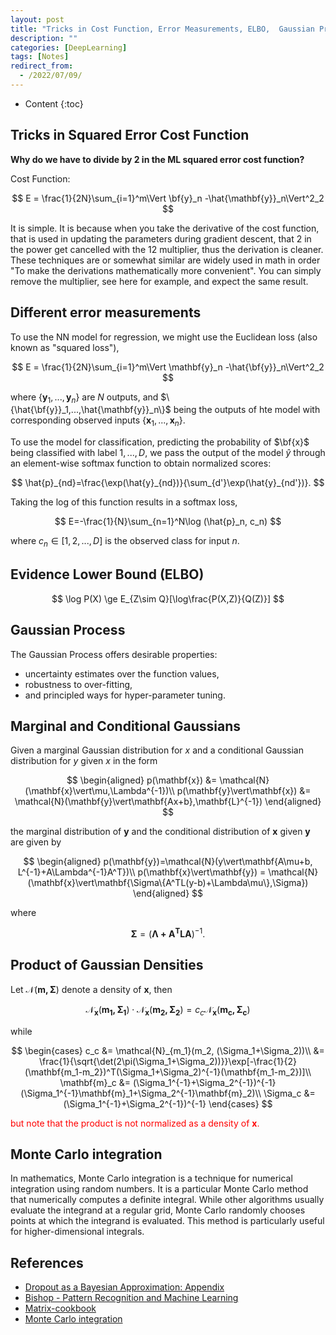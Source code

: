 ```yaml
---
layout: post
title: "Tricks in Cost Function, Error Measurements, ELBO,  Gaussian Process, Monte Carlo Integration"
description: ""
categories: [DeepLearning]
tags: [Notes]
redirect_from:
  - /2022/07/09/
---
```


- Content
{:toc}

## Tricks in Squared Error Cost Function

**Why do we have to divide by 2 in the ML squared error cost function?**

Cost Function:

$$
E = \frac{1}{2N}\sum_{i=1}^m\Vert \bf{y}_n -\hat{\mathbf{y}}_n\Vert^2_2
$$

It is simple. It is because when you take the derivative of the cost function, that is used in updating the parameters during gradient descent, that 2 in the power get cancelled with the 12 multiplier, thus the derivation is cleaner. These techniques are or somewhat similar are widely used in math in order "To make the derivations mathematically more convenient". You can simply remove the multiplier, see here for example, and expect the same result.

## Different error measurements

To use the NN model for regression, we might use the Euclidean loss (also known as "squared loss"),

$$
E = \frac{1}{2N}\sum_{i=1}^m\Vert \mathbf{y}_n -\hat{\bf{y}}_n\Vert^2_2
$$

where $\{\mathbf{y}_1,...,\mathbf{y}_n\}$ are $N$ outputs, and $\{\hat{\bf{y}}_1,...,\hat{\mathbf{y}}_n\}$ being the outputs of hte model with corresponding observed inputs $\{\mathbf{x}_1,...,\mathbf{x}_n\}$.

To use the model for classification, predicting the probability of $\bf{x}$ being classified with label $1, ..., D$, we pass the output of the model $\hat{y}$ through an element-wise softmax function to obtain normalized scores:

$$
\hat{p}_{nd}=\frac{\exp(\hat{y}_{nd})}{\sum_{d'}\exp(\hat{y}_{nd'})}.
$$

Taking the log of this function results in a softmax loss,

$$
E=-\frac{1}{N}\sum_{n=1}^N\log (\hat{p}_n, c_n)
$$

where $c_n\in[1,2,...,D]$ is the observed class for input $n$.

## Evidence Lower Bound (ELBO)

$$
\log P(X) \ge E_{Z\sim Q}[\log\frac{P(X,Z)}{Q(Z)}]
$$

## Gaussian Process

The Gaussian Process offers desirable properties:

- uncertainty estimates over the function values,
- robustness to over-fitting,
- and principled ways for hyper-parameter tuning.

## Marginal and Conditional Gaussians

Given a marginal Gaussian distribution for $x$ and a conditional Gaussian distribution for $y$ given $x$ in the form

$$
\begin{aligned}
    p(\mathbf{x}) &= \mathcal{N}(\mathbf{x}\vert\mu,\Lambda^{-1})\\
    p(\mathbf{y}\vert\mathbf{x}) &= \mathcal{N}(\mathbf{y}\vert\mathbf{Ax+b},\mathbf{L}^{-1})
\end{aligned}
$$

the marginal distribution of $\mathbf{y}$ and the conditional distribution of $\mathbf{x}$ given $\mathbf{y}$ are given by

$$
\begin{aligned}
    p(\mathbf{y})=\mathcal{N}(y\vert\mathbf{A\mu+b, L^{-1}+A\Lambda^{-1}A^T})\\
    p(\mathbf{x}\vert\mathbf{y}) = \mathcal{N}(\mathbf{x}\vert\mathbf{\Sigma\{A^TL(y-b)+\Lambda\mu\},\Sigma})
\end{aligned}
$$

where

$$
\mathbf{\Sigma} = (\mathbf{\Lambda + A^TLA})^{-1}.
$$

## Product of Gaussian Densities

Let $\mathcal{N}(\mathbf{m,\Sigma})$ denote a density of $\mathbf{x}$, then

$$
\mathcal{N}_\mathbf{x}(\mathbf{m_1,\Sigma_1})\cdot\mathcal{N}_\mathbf{x}(\mathbf{m_2,\Sigma_2})=c_c\mathcal{N}_\mathbf{x}(\mathbf{m_c, \Sigma_c})
$$

while

$$
\begin{cases}
    c_c &= \mathcal{N}_{m_1}(m_2, (\Sigma_1+\Sigma_2))\\
    &= \frac{1}{\sqrt{\det(2\pi(\Sigma_1+\Sigma_2))}}\exp[-\frac{1}{2}(\mathbf{m_1-m_2})^T(\Sigma_1+\Sigma_2)^{-1}(\mathbf{m_1-m_2})]\\
    \mathbf{m}_c &= (\Sigma_1^{-1}+\Sigma_2^{-1})^{-1}(\Sigma_1^{-1}\mathbf{m}_1+\Sigma_2^{-1}\mathbf{m}_2)\\
    \Sigma_c &= (\Sigma_1^{-1}+\Sigma_2^{-1})^{-1}
\end{cases}
$$

<font color=red>

but note that the product is not normalized as a density of $\mathbf{x}$.

</font>

## Monte Carlo integration

In mathematics, Monte Carlo integration is a technique for numerical integration using random numbers. It is a particular Monte Carlo method that numerically computes a definite integral. While other algorithms usually evaluate the integrand at a regular grid, Monte Carlo randomly chooses points at which the integrand is evaluated. This method is particularly useful for higher-dimensional integrals.

## References

- [Dropout as a Bayesian Approximation: Appendix](https://arxiv.org/abs/1506.02157)
- [Bishop - Pattern Recognition and Machine Learning](https://docs.google.com/viewer?a=v&pid=sites&srcid=aWFtYW5kaS5ldXxpc2N8Z3g6MjViZDk1NGI1NjQzOWZiYQ)
- [Matrix-cookbook](http://compbio.fmph.uniba.sk/vyuka/ml/old/2008/handouts/matrix-cookbook.pdf)
- [Monte Carlo integration](https://en.wikipedia.org/wiki/Monte_Carlo_integration)
